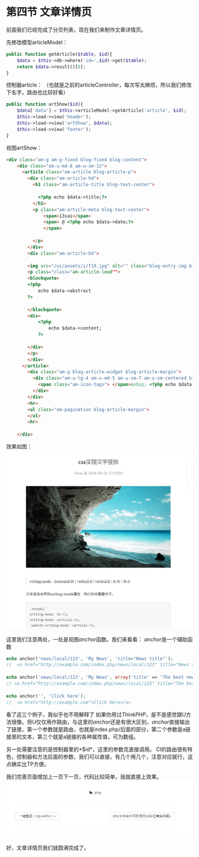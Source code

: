 ﻿# 第四节  文章详情页


前面我们已经完成了分页列表，现在我们来制作文章详情页。

先修改模型articleModel：
```php 
public function getArticle($table, $id){
	$data = $this->db->where('id=',$id)->get($table);
	return $data->result()[0];
}
```

控制器article：
（也就是之前的articleController，每次写太麻烦，所以我们修改下名字，路由也比较好看）
```php
public function artShow($id){
    $data['data'] = $this->articleModel->getArticle('article', $id);
    $this->load->view('header');
    $this->load->view('artShow', $data);
    $this->load->view('footer');
}
```
视图artShow：
```html
<div class="am-g am-g-fixed blog-fixed blog-content">
    <div class="am-u-md-8 am-u-sm-12">
      <article class="am-article blog-article-p">
        <div class="am-article-hd">
          <h1 class="am-article-title blog-text-center">
	          
            <?php echo $data->title;?>
          </h1>
          <p class="am-article-meta blog-text-center">
              <span>13sai</span>
              <span> @ <?php echo $data->date;?>
		      </span>
              
          </p>
        </div>        
        <div class="am-article-bd">   
	    
        <img src="/ui/assets/i/f19.jpg" alt="" class="blog-entry-img blog-article-margin">       
        <p class="class="am-article-lead"">
        <blockquote>
        <?php
        	echo $data->abstract
        ?>
        
        </blockquote>
        <div>
	        <?php
	        	echo $data->content;
	        ?>
	        
        </div>
        </p>
        </div>
      </article>
        <div class="am-g blog-article-widget blog-article-margin">
          <div class="am-u-lg-4 am-u-md-5 am-u-sm-7 am-u-sm-centered blog-text-center">
            <span class="am-icon-tags"> </span>&nbsp; <?php echo $data->type;?>
          </div>
        </div>
        <hr>
        <ul class="am-pagination blog-article-margin">
        </ul>
        <hr>

    </div>
```

效果如图：
![image](images/4-1.png)

这里我们注意两处，一处是视图*anchor*函数。我们来看看：
*anchor*是一个辅助函数
```php
echo anchor('news/local/123', 'My News', 'title="News title"');
//  <a href="http://example.com/index.php/news/local/123" title="News title">My News</a>

echo anchor('news/local/123', 'My News', array('title' => 'The best news!'));
// <a href="http://example.com/index.php/news/local/123" title="The best news!">My News</a>

echo anchor('', 'Click here');
//  <a href="http://example.com">Click Here</a>
```
看了这三个例子，我似乎也不用解释了
如果你用过*ThinkPHP*，是不是感觉跟U方法很像。但U仅仅用作路由，与这里的*anchor*还是有很大区别，*anchor*直接输出了链接，第一个参数就是路由，也就是index.php/后面的部分，第二个参数是a链接里的文本，第三个就是a链接的各种属性值，可为数组。

另一处需要注意的是控制器里的*$id*，这里的参数克直接调用。
CI的路由很有特色，控制器和方法后面的参数，我们可以直接，有几个用几个，注意对应就行，这点确实比TP方便。

我们完善页面增加上一页下一页，代码比较简单，我就直接上效果。
![image](images/4-2.png)

好，文章详情页我们就圆满完成了。
